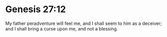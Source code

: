 # Genesis 27:12

My father peradventure will feel me, and I shall seem to him as a deceiver; and I shall bring a curse upon me, and not a blessing.